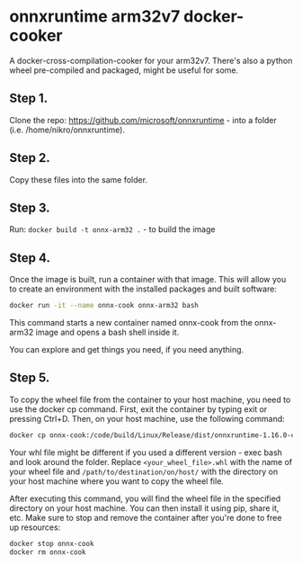 # onnxruntime arm32v7 docker-cooker
A docker-cross-compilation-cooker for your arm32v7.
There's also a python wheel pre-compiled and packaged, might be useful for some.

## Step 1.
Clone the repo: https://github.com/microsoft/onnxruntime - into a folder (i.e. /home/nikro/onnxruntime).

## Step 2.
Copy these files into the same folder.

## Step 3.
Run: `docker build -t onnx-arm32 .` - to build the image

## Step 4.
Once the image is built, run a container with that image. This will allow you to create an environment with the installed packages and built software:

```bash
docker run -it --name onnx-cook onnx-arm32 bash
```

This command starts a new container named onnx-cook from the onnx-arm32 image and opens a bash shell inside it.

You can explore and get things you need, if you need anything.

## Step 5.
To copy the wheel file from the container to your host machine, you need to use the docker cp command. First, exit the container by typing exit or pressing Ctrl+D. Then, on your host machine, use the following command:

```bash
docker cp onnx-cook:/code/build/Linux/Release/dist/onnxruntime-1.16.0-cp39-cp39-linux_armv7l.whl /path/to/destination/on/host/
```

Your whl file might be different if you used a different version - exec bash and look around the folder. Replace `<your_wheel_file>.whl` with the name of your wheel file and `/path/to/destination/on/host/` with the directory on your host machine where you want to copy the wheel file.

After executing this command, you will find the wheel file in the specified directory on your host machine. You can then install it using pip, share it, etc. Make sure to stop and remove the container after you're done to free up resources:

```bash
docker stop onnx-cook
docker rm onnx-cook
```
